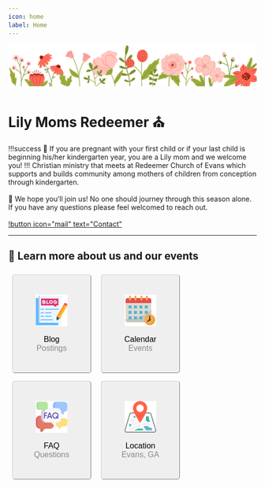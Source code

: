 ```yaml
---
icon: home
label: Home
---
```


![](files/banner-flowers.jpg)

# Lily Moms Redeemer ⛪

!!!success
🤰 If you are pregnant with your first child or if your last child is beginning his/her kindergarten year, you are a Lily mom and we welcome you!
!!!

Christian ministry that meets at Redeemer Church of Evans which supports and builds community among mothers of children from conception through kindergarten.<br><br>

💖 We hope you’ll join us! No one should journey through this season alone. If you have any questions please feel welcomed to reach out. <br><br>

[!button icon="mail" text="Contact"](contact.md)

---

## 🤗 Learn more about us and our events

<!-- Blog --><a href='https://lilymomsredeemer.com/blog/' target=”_blank”><button class="StoreButton"><img src="/files/icon-blog.png" width="64" height="64"><br><br><font size="3px">Blog</b><br><font color="#888888">Postings</font></font></button></a>
<!-- Calendar --><a href='https://lilymomsredeemer.com/calendar/' target=”_blank”><button class="StoreButton"><img src="/files/icon-calendar.png" width="64" height="64"><br><br><font size="3px">Calendar</b><br><font color="#888888">Events</font></font></button></a>
<!-- FAQ --><a href='https://lilymomsredeemer.com/faq/' target=”_blank”><button class="StoreButton"><img src="/files/icon-faq.png" width="64" height="64"><br><br><font size="3px">FAQ</b><br><font color="#888888">Questions</font></font></button></a>
<!-- Location --><a href='https://lilymomsredeemer.com/location/' target=”_blank”><button class="StoreButton"><img src="/files/icon-location.png" width="64" height="64"><br><br><font size="3px">Location</b><br><font color="#888888">Evans, GA</font></font></button></a>

<!-- html code -->
<style>
table, td, tr, th {
  vertical-align: top;
}
.StoreButton {
  height:200px; width:160px;
  /* background-color:#ffffff; */
  margin-top: 8px;
  margin-bottom: 8px;
  margin-right: 8px;
  margin-left: 8px;
  padding-top: 5px;
  padding-bottom: 5px;
  padding-right: 5px;
  padding-left: 5px;
  border-width: 1px;
  border-color: #cccccc;
  /* color: #333333; */
  border-radius: 5px;
  position: relative;
}
.StoreButton:hover {
  background-color: #f4f4f4;
}
.headerTop {
  text-align: right
  font-size: 25px;
  margin-left: auto; 
  margin-right: 0;
}
p {
   display:inline;
}
</style>

<!-- unused text

!!!danger Site under construction
We are building this site out as an alternative to our facebook page. As of now for up to date information please visit facebook and for those without facebook we hope to have this site completed soon. -Contruction Team
!!!

-->


